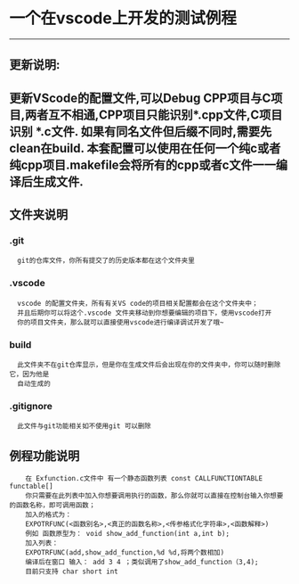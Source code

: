 # 一个在vscode上开发的测试例程
-------
## 更新说明:
更新VScode的配置文件,可以Debug CPP项目与C项目,两者互不相通,CPP项目只能识别\*.cpp文件,C项目识别 \*.c文件.
如果有同名文件但后缀不同时,需要先clean在build.
本套配置可以使用在任何一个纯c或者纯cpp项目.makefile会将所有的cpp或者c文件一一编译后生成文件.
-------

##   文件夹说明

###   .git
      git的仓库文件，你所有提交了的历史版本都在这个文件夹里
###   .vscode
      vscode 的配置文件夹，所有有关VS code的项目相关配置都会在这个文件夹中；
      并且后期你可以将这个.vscode 文件夹移动到你想要编辑的项目下，使用vscode打开
      你的项目文件夹，那么就可以直接使用vscode进行编译调试开发了哦~
###   build
      此文件夹不在git仓库显示，但是你在生成文件后会出现在你的文件夹中，你可以随时删除它，因为他是
      自动生成的
###   .gitignore
      此文件与git功能相关如不使用git 可以删除
##   例程功能说明
        在 Exfunction.c文件中 有一个静态函数列表 const CALLFUNCTIONTABLE functable[]
        你只需要在此列表中加入你想要调用执行的函数，那么你就可以直接在控制台输入你想要的函数名称，即可调用函数；
        加入的格式为：
        EXPOTRFUNC(<函数别名>,<真正的函数名称>,<传参格式化字符串>,<函数解释>)
        例如 函数原型为： void show_add_function(int a,int b);
        加入列表：
        EXPOTRFUNC(add,show_add_function,%d %d,将两个数相加)
        编译后在窗口 输入： add 3 4 ；类似调用了show_add_function（3,4);
        目前只支持 char short int 


